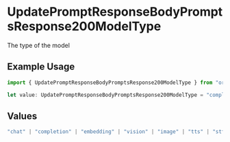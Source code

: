# UpdatePromptResponseBodyPromptsResponse200ModelType

The type of the model

## Example Usage

```typescript
import { UpdatePromptResponseBodyPromptsResponse200ModelType } from "orq-poc-typescript-multi-env-version/models/operations";

let value: UpdatePromptResponseBodyPromptsResponse200ModelType = "completion";
```

## Values

```typescript
"chat" | "completion" | "embedding" | "vision" | "image" | "tts" | "stt" | "rerank"
```